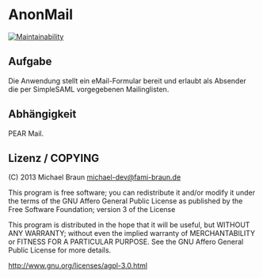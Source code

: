 # AnonMail

[![Maintainability](https://api.codeclimate.com/v1/badges/341890028b3e60597ab0/maintainability)](https://codeclimate.com/github/michael-dev/anonmail/maintainability)

## Aufgabe

Die Anwendung stellt ein eMail-Formular bereit und erlaubt als Absender die per SimpleSAML vorgegebenen Mailinglisten.

## Abhängigkeit

PEAR Mail.

## Lizenz / COPYING

(C) 2013 Michael Braun <michael-dev@fami-braun.de>

This program is free software; you can redistribute it and/or modify it under the terms of the GNU Affero General Public License as published by the Free Software Foundation; version 3 of the License

This program is distributed in the hope that it will be useful, but WITHOUT ANY WARRANTY; without even the implied warranty of MERCHANTABILITY or FITNESS FOR A PARTICULAR PURPOSE. See the GNU Affero General Public License for more details.

http://www.gnu.org/licenses/agpl-3.0.html

